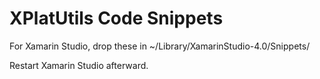 # XPlatUtils Code Snippets

For Xamarin Studio, drop these in ~/Library/XamarinStudio-4.0/Snippets/

Restart Xamarin Studio afterward.